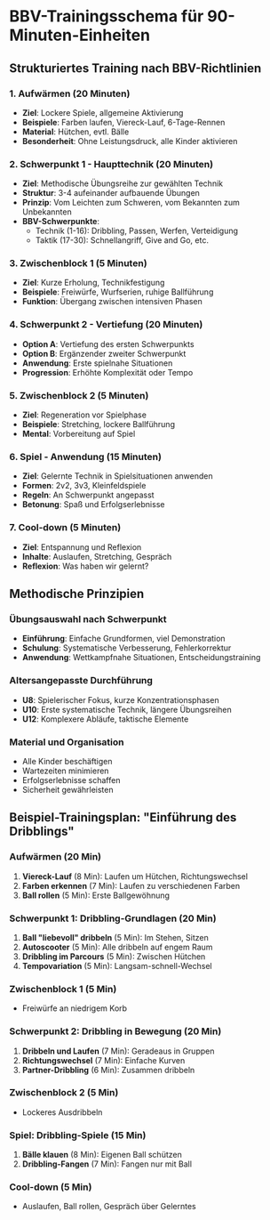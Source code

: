 # BBV-Trainingsschema für 90-Minuten-Einheiten

## Strukturiertes Training nach BBV-Richtlinien

### 1. Aufwärmen (20 Minuten)
- **Ziel**: Lockere Spiele, allgemeine Aktivierung
- **Beispiele**: Farben laufen, Viereck-Lauf, 6-Tage-Rennen
- **Material**: Hütchen, evtl. Bälle
- **Besonderheit**: Ohne Leistungsdruck, alle Kinder aktivieren

### 2. Schwerpunkt 1 - Haupttechnik (20 Minuten)
- **Ziel**: Methodische Übungsreihe zur gewählten Technik
- **Struktur**: 3-4 aufeinander aufbauende Übungen
- **Prinzip**: Vom Leichten zum Schweren, vom Bekannten zum Unbekannten
- **BBV-Schwerpunkte**: 
  - Technik (1-16): Dribbling, Passen, Werfen, Verteidigung
  - Taktik (17-30): Schnellangriff, Give and Go, etc.

### 3. Zwischenblock 1 (5 Minuten)
- **Ziel**: Kurze Erholung, Technikfestigung
- **Beispiele**: Freiwürfe, Wurfserien, ruhige Ballführung
- **Funktion**: Übergang zwischen intensiven Phasen

### 4. Schwerpunkt 2 - Vertiefung (20 Minuten)
- **Option A**: Vertiefung des ersten Schwerpunkts
- **Option B**: Ergänzender zweiter Schwerpunkt
- **Anwendung**: Erste spielnahe Situationen
- **Progression**: Erhöhte Komplexität oder Tempo

### 5. Zwischenblock 2 (5 Minuten)
- **Ziel**: Regeneration vor Spielphase
- **Beispiele**: Stretching, lockere Ballführung
- **Mental**: Vorbereitung auf Spiel

### 6. Spiel - Anwendung (15 Minuten)
- **Ziel**: Gelernte Technik in Spielsituationen anwenden
- **Formen**: 2v2, 3v3, Kleinfeldspiele
- **Regeln**: An Schwerpunkt angepasst
- **Betonung**: Spaß und Erfolgserlebnisse

### 7. Cool-down (5 Minuten)
- **Ziel**: Entspannung und Reflexion
- **Inhalte**: Auslaufen, Stretching, Gespräch
- **Reflexion**: Was haben wir gelernt?

## Methodische Prinzipien

### Übungsauswahl nach Schwerpunkt
- **Einführung**: Einfache Grundformen, viel Demonstration
- **Schulung**: Systematische Verbesserung, Fehlerkorrektur
- **Anwendung**: Wettkampfnahe Situationen, Entscheidungstraining

### Altersangepasste Durchführung
- **U8**: Spielerischer Fokus, kurze Konzentrationsphasen
- **U10**: Erste systematische Technik, längere Übungsreihen
- **U12**: Komplexere Abläufe, taktische Elemente

### Material und Organisation
- Alle Kinder beschäftigen
- Wartezeiten minimieren
- Erfolgserlebnisse schaffen
- Sicherheit gewährleisten

## Beispiel-Trainingsplan: "Einführung des Dribblings"

### Aufwärmen (20 Min)
1. **Viereck-Lauf** (8 Min): Laufen um Hütchen, Richtungswechsel
2. **Farben erkennen** (7 Min): Laufen zu verschiedenen Farben
3. **Ball rollen** (5 Min): Erste Ballgewöhnung

### Schwerpunkt 1: Dribbling-Grundlagen (20 Min)
1. **Ball "liebevoll" dribbeln** (5 Min): Im Stehen, Sitzen
2. **Autoscooter** (5 Min): Alle dribbeln auf engem Raum
3. **Dribbling im Parcours** (5 Min): Zwischen Hütchen
4. **Tempovariation** (5 Min): Langsam-schnell-Wechsel

### Zwischenblock 1 (5 Min)
- Freiwürfe an niedrigem Korb

### Schwerpunkt 2: Dribbling in Bewegung (20 Min)
1. **Dribbeln und Laufen** (7 Min): Geradeaus in Gruppen
2. **Richtungswechsel** (7 Min): Einfache Kurven
3. **Partner-Dribbling** (6 Min): Zusammen dribbeln

### Zwischenblock 2 (5 Min)
- Lockeres Ausdribbeln

### Spiel: Dribbling-Spiele (15 Min)
1. **Bälle klauen** (8 Min): Eigenen Ball schützen
2. **Dribbling-Fangen** (7 Min): Fangen nur mit Ball

### Cool-down (5 Min)
- Auslaufen, Ball rollen, Gespräch über Gelerntes